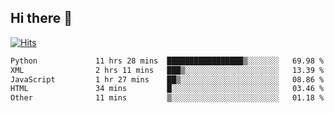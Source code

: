 ## Hi there 👋

<!--
**alihaqberdi/alihaqberdi** is a ✨ _special_ ✨ repository because its `README.md` (this file) appears on your GitHub profile.

Here are some ideas to get you started:

- 🔭 I’m currently working on ...
- 🌱 I’m currently learning ...
- 👯 I’m looking to collaborate on ...
- 🤔 I’m looking for help with ...
- 💬 Ask me about ...
- 📫 How to reach me: ...
- 😄 Pronouns: ...
- ⚡ Fun fact: ...
-->

[![Hits](https://hits.sh/github.com/alihaqberdi.svg)](https://hits.sh/github.com/alihaqberdi/)

<!--START_SECTION:waka-->

```txt
Python             11 hrs 28 mins  █████████████████▒░░░░░░░   69.98 %
XML                2 hrs 11 mins   ███▒░░░░░░░░░░░░░░░░░░░░░   13.39 %
JavaScript         1 hr 27 mins    ██▒░░░░░░░░░░░░░░░░░░░░░░   08.86 %
HTML               34 mins         █░░░░░░░░░░░░░░░░░░░░░░░░   03.46 %
Other              11 mins         ▒░░░░░░░░░░░░░░░░░░░░░░░░   01.18 %
```

<!--END_SECTION:waka-->
